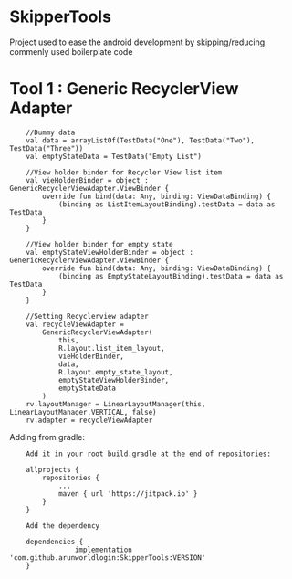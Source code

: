 # SkipperTools
Project used to ease the android development by skipping/reducing commenly used boilerplate code

# Tool 1 : Generic RecyclerView Adapter

        //Dummy data
        val data = arrayListOf(TestData("One"), TestData("Two"), TestData("Three"))
        val emptyStateData = TestData("Empty List")

        //View holder binder for Recycler View list item
        val vieHolderBinder = object : GenericRecyclerViewAdapter.ViewBinder {
            override fun bind(data: Any, binding: ViewDataBinding) {
                (binding as ListItemLayoutBinding).testData = data as TestData
            }
        }

        //View holder binder for empty state
        val emptyStateViewHolderBinder = object : GenericRecyclerViewAdapter.ViewBinder {
            override fun bind(data: Any, binding: ViewDataBinding) {
                (binding as EmptyStateLayoutBinding).testData = data as TestData
            }
        }

        //Setting Recyclerview adapter
        val recycleViewAdapter =
            GenericRecyclerViewAdapter(
                this,
                R.layout.list_item_layout,
                vieHolderBinder,
                data,
                R.layout.empty_state_layout,
                emptyStateViewHolderBinder,
                emptyStateData
            )
        rv.layoutManager = LinearLayoutManager(this, LinearLayoutManager.VERTICAL, false)
        rv.adapter = recycleViewAdapter


Adding from gradle:

        Add it in your root build.gradle at the end of repositories:

        allprojects {
            repositories {
                ...
                maven { url 'https://jitpack.io' }
            }
        }

        Add the dependency

        dependencies {
        	        implementation 'com.github.arunworldlogin:SkipperTools:VERSION'
        }
